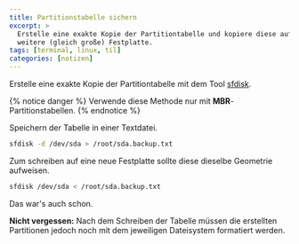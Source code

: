 ```yaml
---
title: Partitionstabelle sichern
excerpt: >
  Erstelle eine exakte Kopie der Partitiontabelle und kopiere diese auf eine
  weitere (gleich große) Festplatte.
tags: [terminal, linux, til]
categories: [notizen]
---
```


Erstelle eine exakte Kopie der Partitiontabelle mit dem Tool
[sfdisk](https://github.com/karelzak/util-linux).

{% notice danger %}
Verwende diese Methode nur mit **MBR**-Partitionstabellen.
{% endnotice %}

Speichern der Tabelle in einer Textdatei.

``` bash
sfdisk -d /dev/sda > /root/sda.backup.txt
```

Zum schreiben auf eine neue Festplatte sollte diese dieselbe Geometrie aufweisen.

``` bash
sfdisk /dev/sda < /root/sda.backup.txt
```

Das war's auch schon.

**Nicht vergessen:** Nach dem Schreiben der Tabelle müssen die erstellten
Partitionen jedoch noch mit dem jeweiligen Dateisystem formatiert werden.
